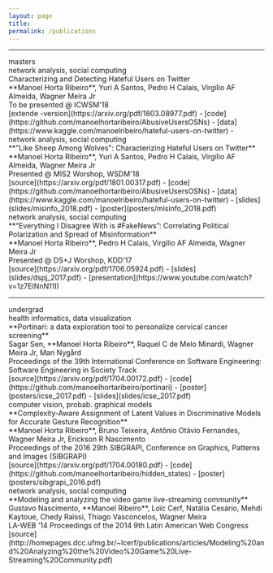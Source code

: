 ```yaml
---
layout: page
title: 
permalink: /publications
---
```


<hr />
<div class="titlebox">masters</div>

<div class="paper" markdown="1">
<div class="category">network analysis, social computing</div>
<span class="papertitle">Characterizing and Detecting Hateful Users on Twitter </span> <br />
<span class="authors">**Manoel Horta Ribeiro**, Yuri A Santos, Pedro H Calais, Virgílio AF Almeida, Wagner Meira Jr </span> <br />
<span class="conference">To be presented @ ICWSM'18</span> <br />
<span class="source">
[extende -version](https://arxiv.org/pdf/1803.08977.pdf) - 
[code](https://github.com/manoelhortaribeiro/AbusiveUsersOSNs) - 
[data](https://www.kaggle.com/manoelribeiro/hateful-users-on-twitter) -
</span>
</div>

<div class="paper" markdown="1">
<div class="category">network analysis, social computing</div>
<span class="papertitle">**"Like Sheep Among Wolves": Characterizing Hateful Users on Twitter** </span> <br />
<span class="authors">**Manoel Horta Ribeiro**, Yuri A Santos, Pedro H Calais, Virgílio AF Almeida, Wagner Meira Jr </span> <br />
<span class="conference">Presented @ MIS2 Worshop, WSDM'18</span> <br />
<span class="source">
[source](https://arxiv.org/pdf/1801.00317.pdf) - 
[code](https://github.com/manoelhortaribeiro/AbusiveUsersOSNs) - 
[data](https://www.kaggle.com/manoelribeiro/hateful-users-on-twitter) -
[slides](slides/misinfo_2018.pdf) -
[poster](posters/misinfo_2018.pdf)
</span>
</div>

<div class="paper" markdown="1">
<div class="category">network analysis, social computing</div>
<span class="papertitle">**“Everything I Disagree With is #FakeNews”: Correlating Political Polarization and Spread of Misinformation** </span> <br />
<span class="authors">**Manoel Horta Ribeiro**, Pedro H Calais, Virgílio AF Almeida, Wagner Meira Jr </span> <br />
<span class="conference">Presented @ DS+J Worshop, KDD'17</span> <br />
<span class="source">
[source](https://arxiv.org/pdf/1706.05924.pdf) -
[slides](slides/dspj_2017.pdf) -
[presentation](https://www.youtube.com/watch?v=1z7EINnN11I)
</span>
</div>

<hr />
<div class="titlebox">undergrad</div>

<div class="paper" markdown="1">
<div class="category">health informatics, data visualization</div>
<span class="papertitle">**Portinari: a data exploration tool to personalize cervical cancer screening**  </span> <br />
<span class="authors">Sagar Sen, **Manoel Horta Ribeiro**, Raquel C de Melo Minardi, Wagner Meira Jr, Mari Nygård</span> <br />
<span class="conference">Proceedings of the 39th International Conference on Software Engineering: Software Engineering in Society Track </span><br />
<span class="source">
[source](https://arxiv.org/pdf/1704.00172.pdf) - 
[code](https://github.com/manoelhortaribeiro/portinari) -
[poster](posters/icse_2017.pdf) - 
[slides](slides/icse_2017.pdf)
</span>

</div>

<div class="paper" markdown="1">
<div class="category">computer vision, probab. graphical models</div>
<span class="papertitle">**Complexity-Aware Assignment of Latent Values in Discriminative Models for Accurate Gesture Recognition** </span> <br />
<span class="authors">**Manoel Horta Ribeiro**, Bruno Teixeira, Antônio Otávio Fernandes, Wagner Meira Jr, Erickson R Nascimento</span> <br />
<span class="conference">Proceedings of the 2016 29th SIBGRAPI, Conference on Graphics, Patterns and Images (SIBGRAPI)</span> <br />
<span class="source">
[source](https://arxiv.org/pdf/1704.00180.pdf) - 
[code](https://github.com/manoelhortaribeiro/hidden_states) - 
[poster](posters/sibgrapi_2016.pdf)
</span>
</div>

<div class="paper" markdown="1">
<div class="category">network analysis, social computing</div>
<span class="papertitle">**Modeling and analyzing the video game live-streaming community**</span> <br />
<span class="authors">Gustavo Nascimento, **Manoel Ribeiro**, Loïc Cerf, Natália Cesário, Mehdi Kaytoue, Chedy Raïssi, Thiago Vasconcelos, Wagner Meira</span> <br />
<span class="conference">LA-WEB '14 Proceedings of the 2014 9th Latin American Web Congress</span> <br />
<span class="source">[source](http://homepages.dcc.ufmg.br/~lcerf/publications/articles/Modeling%20and%20Analyzing%20the%20Video%20Game%20Live-Streaming%20Community.pdf)</span>
</div>
